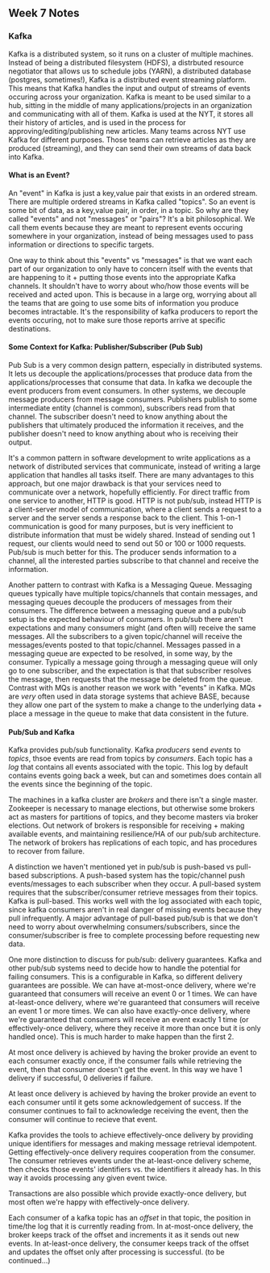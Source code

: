## Week 7 Notes

### Kafka

Kafka is a distributed system, so it runs on a cluster of multiple machines.  Instead of being a distributed filesystem (HDFS), a distrbuted resource negotiator that allows us to schedule jobs (YARN), a distributed database (postgres, sometimes!), Kafka is a distributed event streaming platform.  This means that Kafka handles the input and output of streams of events occuring across your organization.  Kafka is meant to be used similar to a hub, sitting in the middle of many applications/projects in an organization and communicating with all of them.  Kafka is used at the NYT, it stores all their history of articles, and is used in the process for approving/editing/publishing new articles.  Many teams across NYT use Kafka for different purposes.  Those teams can retrieve articles as they are produced (streaming), and they can send their own streams of data back into Kafka.

#### What is an Event?

An "event" in Kafka is just a key,value pair that exists in an ordered stream.  There are multiple ordered streams in Kafka called "topics".  So an event is some bit of data, as a key,value pair, in order, in a topic.  So why are they called "events" and not "messages" or "pairs"?  It's a bit philosophical.  We call them events because they are meant to represent events occuring somewhere in your organization, instead of being messages used to pass information or directions to specific targets.

One way to think about this "events" vs "messages" is that we want each part of our organization to only have to concern itself with the events that are happening to it + putting those events into the appropriate Kafka channels.  It shouldn't have to worry about who/how those events will be received and acted upon.  This is because in a large org, worrying about all the teams that are going to use some bits of information you produce becomes intractable.  It's the responsibility of kafka producers to report the events occuring, not to make sure those reports arrive at specific destinations.

#### Some Context for Kafka: Publisher/Subscriber (Pub Sub)

Pub Sub is a very common design pattern, especially in distributed systems.  It lets us decouple the applications/processes that produce data from the applications/processes that consume that data.  In kafka we decouple the event producers from event consumers.  In other systems, we decouple message producers from message consumers.  Publishers publish to some intermediate entity (channel is common), subscribers read from that channel.  The subscriber doesn't need to know anything about the publishers that ultimately produced the information it receives, and the publisher doesn't need to know anything about who is receiving their output.

It's a common pattern in software development to write applications as a network of distributed services that communicate, instead of writing a large application that handles all tasks itself.  There are many advantages to this approach, but one major drawback is that your services need to communicate over a network, hopefully efficiently.  For direct traffic from one service to another, HTTP is good.  HTTP is not pub/sub, instead HTTP is a client-server model of communication, where a client sends a request to a server and the server sends a response back to the client.  This 1-on-1 communication is good for many purposes, but is very inefficient to distribute information that must be widely shared.  Instead of sending out 1 request, our clients would need to send out 50 or 100 or 1000 requests.  Pub/sub is much better for this.  The producer sends information to a channel, all the interested parties subscribe to that channel and receive the information.

Another pattern to contrast with Kafka is a Messaging Queue.  Messaging queues typically have multiple topics/channels that contain messages, and messaging queues decouple the producers of messages from their consumers.  The difference between a messaging queue and a pub/sub setup is the expected behaviour of consumers.  In pub/sub there aren't expectations and many consumers might (and often will) receive the same messages.  All the subscribers to a given topic/channel will receive the messages/events posted to that topic/channel.  Messages passed in a messaging queue are expected to be resolved, in some way, by the consumer.  Typically a message going through a messaging queue will only go to one subscriber, and the expectation is that that subscriber resolves the message, then requests that the message be deleted from the queue.  Contrast with MQs is another reason we work with "events" in Kafka.  MQs are *very* often used in data storage systems that achieve BASE, because they allow one part of the system to make a change to the underlying data + place a message in the queue to make that data consistent in the future.

#### Pub/Sub and Kafka

Kafka provides pub/sub functionality.  Kafka *producers* send *events* to *topics*, thsoe events are read from topics by *consumers*.  Each topic has a *log* that contains all events associated with the topic.  This log by default contains events going back a week, but can and sometimes does contain all the events since the beginning of the topic.

The machines in a kafka cluster are *brokers* and there isn't a single master.  Zookeeper is necessary to manage elections, but otherwise some brokers act as masters for partitions of topics, and they become masters via broker elections.  Out network of brokers is responsible for receiving + making available events, and maintaining resilience/HA of our pub/sub architecture.  The network of brokers has replications of each topic, and has procedures to recover from failure.

A distinction we haven't mentioned yet in pub/sub is push-based vs pull-based subscriptions.  A push-based system has the topic/channel push events/messages to each subscriber when they occur.  A pull-based system requires that the subscriber/consumer retrieve messages from their topics.  Kafka is pull-based.  This works well with the log associated with each topic, since kafka consumers aren't in real danger of missing events because they pull infrequently.  A major advantage of pull-based pub/sub is that we don't need to worry about overwhelming consumers/subscribers, since the consumer/subscriber is free to complete processing before requesting new data.

One more distinction to discuss for pub/sub: delivery guarantees.  Kafka and other pub/sub systems need to decide how to handle the potential for failing consumers.  This is a configurable in Kafka, so different delivery guarantees are possible.  We can have at-most-once delivery, where we're guaranteed that consumers will receive an event 0 or 1 times.  We can have at-least-once delivery, where we're guaranteed that consumers will receive an event 1 or more times.  We can also have exactly-once delivery, where we're guaranteed that consumers will receive an event exactly 1 time (or effectively-once delivery, where they receive it more than once but it is only handled once).  This is much harder to make happen than the first 2.

At most once delivery is achieved by having the broker provide an event to each consumer exactly once, if the consumer fails while retrieving the event, then that consumer doesn't get the event.  In this way we have 1 delivery if successful, 0 deliveries if failure.

At least once delivery is achieved by having the broker provide an event to each consumer until it gets some acknowledgement of success.  If the consumer continues to fail to acknowledge receiving the event, then the consumer will continue to recieve that event.

Kafka provides the tools to achieve effectively-once delivery by providing unique identifiers for messages and making message retrieval idempotent.  Getting effectively-once delivery requires cooperation from the consumer.  The consumer retrieves events under the at-least-once delivery scheme, then checks those events' identifiers vs. the identifiers it already has.  In this way it avoids processing any given event twice.

Transactions are also possible which provide exactly-once delivery, but most often we're happy with effectively-once delivery.

Each consumer of a kafka topic has an *offset* in that topic, the position in time/the log that it is currently reading from.  In at-most-once delivery, the broker keeps track of the offset and increments it as it sends out new events.  In at-least-once delivery, the consumer keeps track of the offset and updates the offset only after processing is successful.  (to be continued...)




